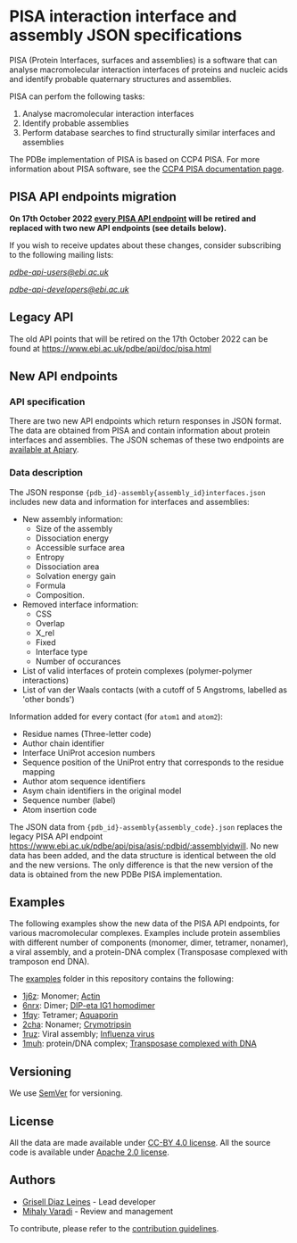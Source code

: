 # PISA interaction interface and assembly JSON specifications
PISA (Protein Interfaces, surfaces and assemblies) is a software that can analyse macromolecular interaction interfaces of proteins and nucleic acids and identify probable quaternary structures and assemblies.

PISA can perfom the following tasks:

1. Analyse macromolecular interaction interfaces 
2. Identify probable assemblies
3. Perform database searches to find structurally similar interfaces and assemblies

The PDBe implementation of PISA is based on CCP4 PISA. For more information about PISA software, see the [CCP4 PISA documentation page](https://www.ccp4.ac.uk/html/pisa.html).

## PISA API endpoints migration

**On 17th October 2022 [every PISA API endpoint](https://www.ebi.ac.uk/pdbe/api/doc/pisa.html) will be retired and replaced with two new API endpoints (see details below).**

If you wish to receive updates about these changes, consider subscribing to the following mailing lists:

*pdbe-api-users@ebi.ac.uk*

*pdbe-api-developers@ebi.ac.uk* 

## Legacy API

The old API points that will be retired on the 17th October 2022 can be found at https://www.ebi.ac.uk/pdbe/api/doc/pisa.html

## New API endpoints

### API specification
There are two new API endpoints which return responses in JSON format. The data are obtained from PISA and contain information about protein interfaces and assemblies. The JSON schemas of these two endpoints are [available at Apiary](https://pisalite.docs.apiary.io/#reference/0/pisaqualifierjson/interaction-interface-data-per-pdb-assembly-entry).

### Data description
The JSON response `{pdb_id}-assembly{assembly_id}interfaces.json` includes new data and information for interfaces and assemblies:
- New assembly information: 
  - Size of the assembly
  - Dissociation energy
  - Accessible surface area
  - Entropy
  - Dissociation area
  - Solvation energy gain
  - Formula
  - Composition.
- Removed interface information: 
  - CSS
  - Overlap
  - X_rel
  - Fixed 
  - Interface type 
  - Number of occurances
- List of valid interfaces of protein complexes (polymer-polymer interactions) 
- List of van der Waals contacts (with a cutoff of 5 Angstroms, labelled as 'other bonds')

Information added for every contact (for `atom1` and `atom2`):

- Residue names (Three-letter code)
- Author chain identifier
- Interface UniProt accesion numbers
- Sequence position of the UniProt entry that corresponds to the residue mapping 
- Author atom sequence identifiers 
- Asym chain identifiers in the original model 
- Sequence number (label)
- Atom insertion code

The JSON data from `{pdb_id}-assembly{assembly_code}.json` replaces the legacy PISA API endpoint https://www.ebi.ac.uk/pdbe/api/pisa/asis/:pdbid/:assemblyidwill. No new data has been added, and the data structure is identical between the old and the new versions. The only difference is that the new version of the data is obtained from the new PDBe PISA implementation.

## Examples 

The following examples show the new data of the PISA API endpoints, for various macromolecular complexes. Examples include protein assemblies with different number of components (monomer, dimer, tetramer, nonamer), a viral assembly, and a protein-DNA complex (Transposase complexed with tramposon end DNA).

The [examples](https://github.com/PDBe-KB/pdbe-pisa-json/tree/main/examples) folder in this repository contains the following:

- [1j6z](https://github.com/PDBe-KB/pdbe-pisa-json/tree/main/examples/monomer_1j6z): Monomer; [Actin](https://www.ebi.ac.uk/pdbe/entry/pdb/1j6z)
- [6nrx](https://github.com/PDBe-KB/pdbe-pisa-json/tree/main/examples/dimer_6nrx): Dimer; [DIP-eta IG1 homodimer](https://www.ebi.ac.uk/pdbe/entry/pdb/6nrx)
- [1fqy](https://github.com/PDBe-KB/pdbe-pisa-json/tree/main/examples/tetramer_1fpy): Tetramer; [Aquaporin](https://www.ebi.ac.uk/pdbe/entry/pdb/1fqy)
- [2cha](https://github.com/PDBe-KB/pdbe-pisa-json/tree/main/examples/nonamer_2cha): Nonamer; [Crymotripsin](https://www.ebi.ac.uk/pdbe/entry/pdb/2cha)
- [1ruz](https://github.com/PDBe-KB/pdbe-pisa-json/tree/main/examples/virus_1ruz): Viral assembly; [Influenza virus](https://www.ebi.ac.uk/pdbe/entry/pdb/1ruz)
- [1muh](https://github.com/PDBe-KB/pdbe-pisa-json/tree/main/examples/complex_dna_1muh): protein/DNA complex; [Transposase complexed with DNA](https://www.ebi.ac.uk/pdbe/entry/pdb/1muh)

## Versioning

We use [SemVer](https://semver.org) for versioning.

## License

All the data are made available under [CC-BY 4.0 license](https://creativecommons.org/licenses/by/4.0/). All the source code is available under [Apache 2.0 license](https://github.com/PDBe-KB/pdbe-pisa-json/blob/main/LICENSE).

## Authors
* [Grisell Diaz Leines](https://github.com/grisell) - Lead developer
* [Mihaly Varadi](https://github.com/mvaradi) - Review and management 

To contribute, please refer to the [contribution guidelines](https://github.com/PDBe-KB/pdbe-pisa-json/blob/main/CONTRIBUTING.md).
